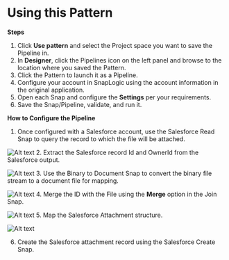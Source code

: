 # Using this Pattern

**Steps**

1. Click **Use pattern** and select the Project space you want to save the Pipeline in.
2. In **Designer**, click the Pipelines icon on the left panel and browse to the location where you saved the Pattern.
3. Click the Pattern to launch it as a Pipeline.
4. Configure your account in SnapLogic using the account information in the original application.
5. Open each Snap and configure the **Settings** per your requirements.
6. Save the Snap/Pipeline, validate, and run it.

**How to Configure the Pipeline**

1. Once configured with a Salesforce account, use the Salesforce Read Snap to query the record to which the file will be attached.

![Alt text](https://global.discourse-cdn.com/business5/uploads/snaplogic2/optimized/1X/b8cbbd53ca30fa0b229fc8310457ea0f55e2d0b1_2_600x450.png)
2. Extract the Salesforce record Id and OwnerId from the Salesforce output.

![Alt text](https://global.discourse-cdn.com/business5/uploads/snaplogic2/optimized/1X/a246ad126be9e6f231eeeb232c0d3c3a3785fc86_2_600x350.png)
3. Use the Binary to Document Snap to convert the binary file stream to a  document file for mapping.

![Alt text](https://global.discourse-cdn.com/business5/uploads/snaplogic2/optimized/1X/aec40b49c88a935762f27ddb07323a52202c44c5_2_600x250.png)
4. Merge the ID with the File using the **Merge** option in the Join Snap.

![Alt text](https://global.discourse-cdn.com/business5/uploads/snaplogic2/optimized/1X/6dcff47816cff6e4d5323ec830c63f61c030b52d_2_600x450.png)
5. Map the Salesforce Attachment structure.

![Alt text](https://global.discourse-cdn.com/business5/uploads/snaplogic2/optimized/1X/522457539b04370232439685f689db82e74e3f14_2_650x350.png)

6. Create the Salesforce attachment record using the Salesforce Create Snap.

